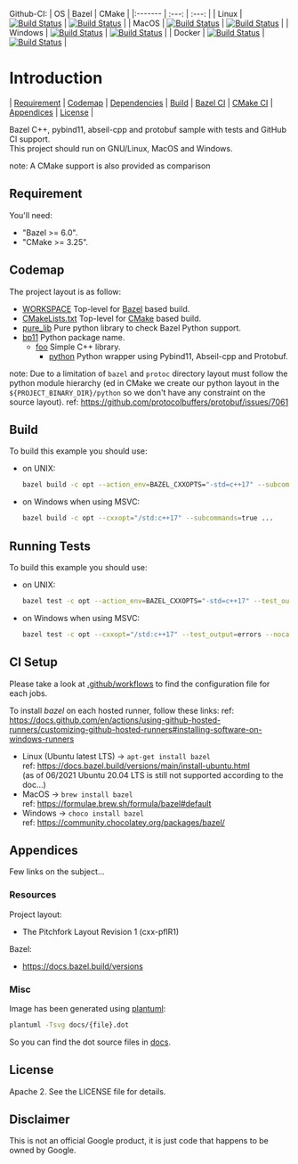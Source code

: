 Github-CI:
| OS      | Bazel | CMake |
|:------- | :---: | :---: |
| Linux   | [![Build Status][amd64_linux_bazel_status]][amd64_linux_bazel_link] | [![Build Status][amd64_linux_cmake_status]][amd64_linux_cmake_link] |
| MacOS   | [![Build Status][amd64_macos_bazel_status]][amd64_macos_bazel_link] | [![Build Status][amd64_macos_cmake_status]][amd64_macos_cmake_link] |
| Windows | [![Build Status][amd64_windows_bazel_status]][amd64_windows_bazel_link] | [![Build Status][amd64_windows_cmake_status]][amd64_windows_cmake_link] |
| Docker  | [![Build Status][amd64_docker_bazel_status]][amd64_docker_bazel_link] | [![Build Status][amd64_docker_cmake_status]][amd64_docker_cmake_link] |

[amd64_linux_bazel_status]: ./../../actions/workflows/amd64_linux_bazel.yml/badge.svg
[amd64_linux_bazel_link]: ./../../actions/workflows/amd64_linux_bazel.yml
[amd64_macos_bazel_status]: ./../../actions/workflows/amd64_macos_bazel.yml/badge.svg
[amd64_macos_bazel_link]: ./../../actions/workflows/amd64_macos_bazel.yml
[amd64_windows_bazel_status]: ./../../actions/workflows/amd64_windows_bazel.yml/badge.svg
[amd64_windows_bazel_link]: ./../../actions/workflows/amd64_windows_bazel.yml
[amd64_docker_bazel_status]: ./../../actions/workflows/amd64_docker_bazel.yml/badge.svg
[amd64_docker_bazel_link]: ./../../actions/workflows/amd64_docker_bazel.yml

[amd64_linux_cmake_status]: ./../../actions/workflows/amd64_linux_cmake.yml/badge.svg
[amd64_linux_cmake_link]: ./../../actions/workflows/amd64_linux_cmake.yml
[amd64_macos_cmake_status]: ./../../actions/workflows/amd64_macos_cmake.yml/badge.svg
[amd64_macos_cmake_link]: ./../../actions/workflows/amd64_macos_cmake.yml
[amd64_windows_cmake_status]: ./../../actions/workflows/amd64_windows_cmake.yml/badge.svg
[amd64_windows_cmake_link]: ./../../actions/workflows/amd64_windows_cmake.yml
[amd64_docker_cmake_status]: ./../../actions/workflows/amd64_docker_cmake.yml/badge.svg
[amd64_docker_cmake_link]: ./../../actions/workflows/amd64_docker_cmake.yml

# Introduction

<nav for="project"> |
<a href="#requirement">Requirement</a> |
<a href="#codemap">Codemap</a> |
<a href="#dependencies">Dependencies</a> |
<a href="#build">Build</a> |
<a href="bazel/README.md">Bazel CI</a> |
<a href="cmake/README.md">CMake CI</a> |
<a href="#appendices">Appendices</a> |
<a href="#license">License</a> |
</nav>

Bazel C++, pybind11, abseil-cpp and protobuf sample with tests and GitHub CI support.<br>
This project should run on GNU/Linux, MacOS and Windows.

note: A CMake support is also provided as comparison

## Requirement

You'll need:

* "Bazel >= 6.0".
* "CMake >= 3.25".

## Codemap

The project layout is as follow:

* [WORKSPACE](WORKSPACE) Top-level for [Bazel](https://bazel.build) based build.
* [CMakeLists.txt](CMakeLists.txt) Top-level for [CMake](https://cmake.org) based build.
* [pure_lib](pure_lib) Pure python library to check Bazel Python support.
* [bp11](bp11) Python package name.
  * [foo](bp11/foo) Simple C++ library.
    * [python](bp11/foo/python) Python wrapper using Pybind11, Abseil-cpp and Protobuf.

note: Due to a limitation of `bazel` and `protoc` directory layout must follow
the python module hierarchy (ed in CMake we create our python layout in the
`${PROJECT_BINARY_DIR}/python` so we don't have any constraint on the source
layout).
ref: https://github.com/protocolbuffers/protobuf/issues/7061

## Build

To build this example you should use:

* on UNIX:

  ```sh
  bazel build -c opt --action_env=BAZEL_CXXOPTS="-std=c++17" --subcommands=true ...
  ```

* on Windows when using MSVC:

  ```sh
  bazel build -c opt --cxxopt="/std:c++17" --subcommands=true ...
  ```

## Running Tests

To build this example you should use:

* on UNIX:

  ```sh
  bazel test -c opt --action_env=BAZEL_CXXOPTS="-std=c++17" --test_output=errors --nocache_test_results ...
  ```

* on Windows when using MSVC:

  ```sh
  bazel test -c opt --cxxopt="/std:c++17" --test_output=errors --nocache_test_results ...
  ```

## CI Setup

Please take a look at [.github/workflows](.github/workflows) to find the configuration file for each jobs.

To install *bazel* on each hosted runner, follow these links:
ref: https://docs.github.com/en/actions/using-github-hosted-runners/customizing-github-hosted-runners#installing-software-on-windows-runners

* Linux (Ubuntu latest LTS) -> `apt-get install bazel`<br>
  ref: https://docs.bazel.build/versions/main/install-ubuntu.html<br>
  (as of 06/2021 Ubuntu 20.04 LTS is still not supported according to the doc...)
* MacOS -> `brew install bazel`<br>
  ref: https://formulae.brew.sh/formula/bazel#default
* Windows -> `choco install bazel`<br>
  ref: https://community.chocolatey.org/packages/bazel/

## Appendices

Few links on the subject...

### Resources

Project layout:

* The Pitchfork Layout Revision 1 (cxx-pflR1)

Bazel:

* https://docs.bazel.build/versions

### Misc

Image has been generated using [plantuml](http://plantuml.com/):

```bash
plantuml -Tsvg docs/{file}.dot
```
So you can find the dot source files in [docs](docs).

## License

Apache 2. See the LICENSE file for details.

## Disclaimer

This is not an official Google product, it is just code that happens to be
owned by Google.
